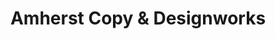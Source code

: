 ---
title: "Amherst Copy & Designworks"
url: /amherst/amherst-copy-and-designworks/
shop: copyshop
---
